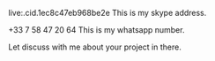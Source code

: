 live:.cid.1ec8c47eb968be2e
This is my skype address.

+33 7 58 47 20 64
This is my whatsapp number.

Let discuss with me about your project in there.
